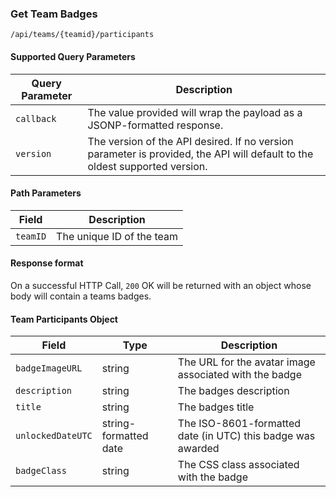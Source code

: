 ### Get Team Badges
`/api/teams/{teamid}/participants`
#### Supported Query Parameters
|Query Parameter|Description|
|---|---|
|`callback`|The value provided will wrap the payload as a JSONP-formatted response.|
|`version`|The version of the API desired. If no version parameter is provided, the API will default to the oldest supported version.|
#### Path Parameters
|Field|Description|
|---|---|
|`teamID`| The unique ID of the team |
#### Response format
On a successful HTTP Call, `200` OK will be returned with an object whose body will contain a teams badges.
#### Team Participants Object
|Field|Type|Description|
|---|---|---|
|`badgeImageURL` |string|The URL for the avatar image associated with the badge|
|`description` |string|The badges description|
|`title` |string|The badges title|
|`unlockedDateUTC` |string-formatted date|The ISO-8601-formatted date (in UTC) this badge was awarded|
|`badgeClass` |string|The CSS class associated with the badge|

